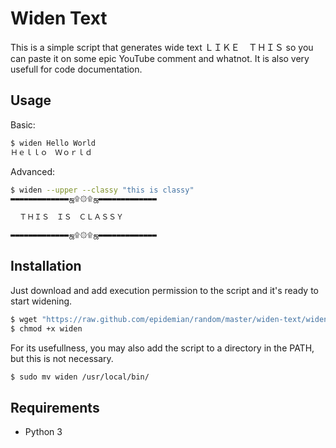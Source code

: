Widen Text
==========

This is a simple script that generates wide text ＬＩＫＥ　ＴＨＩＳ so you can paste it on some epic YouTube comment and whatnot. It is also very usefull for code documentation.

Usage
-----

Basic:

```bash
$ widen Hello World
Ｈｅｌｌｏ　Ｗｏｒｌｄ
```

Advanced:

```bash
$ widen --upper --classy "this is classy"
▬▬▬▬▬▬▬▬▬▬▬▬▬ஜ۩۞۩ஜ▬▬▬▬▬▬▬▬▬▬▬▬▬

  ＴＨＩＳ　ＩＳ　ＣＬＡＳＳＹ

▬▬▬▬▬▬▬▬▬▬▬▬▬ஜ۩۞۩ஜ▬▬▬▬▬▬▬▬▬▬▬▬▬
```

Installation
------------

Just download and add execution permission to the script and it's ready to start widening.

```bash
$ wget "https://raw.github.com/epidemian/random/master/widen-text/widen"
$ chmod +x widen
```

For its usefullness, you may also add the script to a directory in the PATH, but this is not necessary.

```bash
$ sudo mv widen /usr/local/bin/
```

Requirements
------------

* Python 3